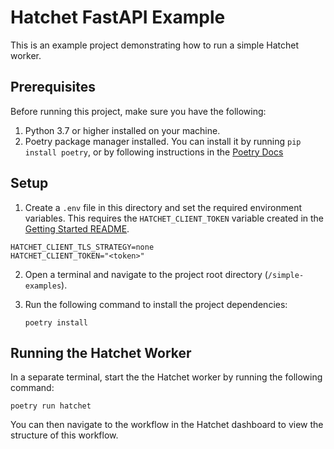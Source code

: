 # Hatchet FastAPI Example

This is an example project demonstrating how to run a simple Hatchet worker.

## Prerequisites

Before running this project, make sure you have the following:

1. Python 3.7 or higher installed on your machine.
2. Poetry package manager installed. You can install it by running `pip install poetry`, or by following instructions in the [Poetry Docs](https://python-poetry.org/docs/#installation)

## Setup

1. Create a `.env` file in this directory and set the required environment variables. This requires the `HATCHET_CLIENT_TOKEN` variable created in the [Getting Started README](/README.md).

```
HATCHET_CLIENT_TLS_STRATEGY=none
HATCHET_CLIENT_TOKEN="<token>"
```

2. Open a terminal and navigate to the project root directory (`/simple-examples`).

3. Run the following command to install the project dependencies:

   ```shell
   poetry install
   ```

## Running the Hatchet Worker

In a separate terminal, start the the Hatchet worker by running the following command:

```shell
poetry run hatchet
```

You can then navigate to the workflow in the Hatchet dashboard to view the structure of this workflow.
